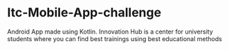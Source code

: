 # Itc-Mobile-App-challenge
Android App made using Kotlin. Innovation Hub is a center for university students where you can find best trainings using best educational methods
